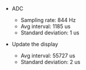 
* ADC
    * Sampling rate: 844 Hz
    * Avg interval: 1185 us
    * Standard deviation: 1 us

* Update the display
    * Avg interval: 55727 us
    * Standard deviation: 2 us

